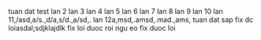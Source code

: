 tuan dat test
lan 2
lan 3
lan 4
lan 5
lan 6
lan 7
lan 8 lan 9
lan 10
lan 11,/asd,a/s.,d/a,s/d.,a/sd,.
lan 12a,msd,.amsd,.mad.,ams,
tuan dat sap fix dc loiasdal;sdjklajdlk
fix loi duoc roi
ngu eo fix duoc loi
